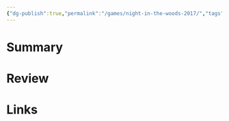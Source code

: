 ```yaml
---
{"dg-publish":true,"permalink":"/games/night-in-the-woods-2017/","tags":["LP"],"created":"2023-12-29","updated":"2024-02-14"}
---
```



# Summary

# Review

# Links
